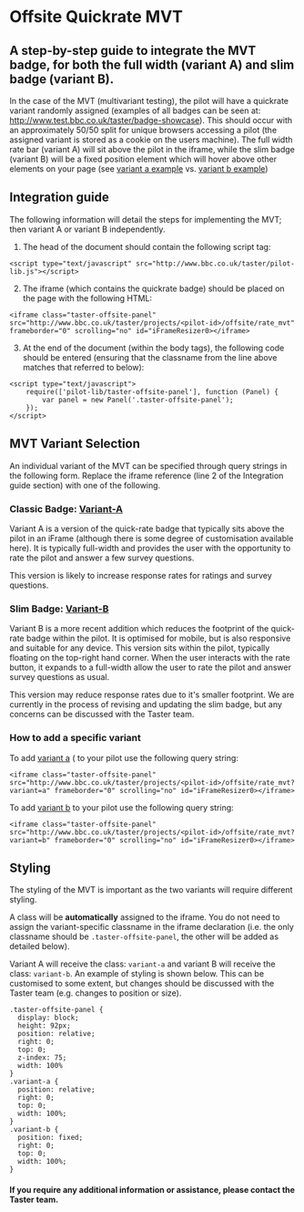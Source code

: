 # Offsite Quickrate MVT

## A step-by-step guide to integrate the MVT badge, for both the full width (variant A) and slim badge (variant B).

In the case of the MVT (multivariant testing), the pilot will have a quickrate variant randomly assigned (examples of all badges can be seen at: http://www.test.bbc.co.uk/taster/badge-showcase). This should occur with an approximately 50/50 split for unique browsers accessing a pilot (the assigned variant is stored as a cookie on the users machine). The full width rate bar (variant A) will sit above the pilot in the iframe, while the slim badge (variant B) will be a fixed position element which will hover above other elements on your page (see [variant a example](http://dummy.pilots.bbcconnectedstudio.co.uk/variant_a.html) vs. [variant b example](http://dummy.pilots.bbcconnectedstudio.co.uk/variant_b.html))

## Integration guide
The following information will detail the steps for implementing the MVT; then variant A or variant B independently.

1. The head of the document should contain the following script tag:

  ```
  <script type="text/javascript" src="http://www.bbc.co.uk/taster/pilot-lib.js"></script>
  ```

2. The iframe (which contains the quickrate badge) should be placed on the page with the following HTML:

  ```
  <iframe class="taster-offsite-panel" src="http://www.bbc.co.uk/taster/projects/<pilot-id>/offsite/rate_mvt" frameborder="0" scrolling="no" id="iFrameResizer0></iframe>
  ```

3. At the end of the document (within the body tags), the following code should be entered (ensuring that the classname from the line above matches that referred to below):

  ```
  <script type="text/javascript">
      require(['pilot-lib/taster-offsite-panel'], function (Panel) {
          var panel = new Panel('.taster-offsite-panel');
      });
  </script>
  ```

## MVT Variant Selection

An individual variant of the MVT can be specified through query strings in the following form. Replace the iframe reference (line 2 of the Integration guide section) with one of the following.

### Classic Badge: [Variant-A](http://dummy.pilots.bbcconnectedstudio.co.uk/variant_a.html)

Variant A is a version of the quick-rate badge that typically sits above the pilot in an iFrame (although there is some degree of customisation available here). It is typically full-width and provides the user with the opportunity to rate the pilot and answer a few survey questions.

This version is likely to increase response rates for ratings and survey questions.

### Slim Badge: [Variant-B](http://dummy.pilots.bbcconnectedstudio.co.uk/variant_b.html)

Variant B is a more recent addition which reduces the footprint of the quick-rate badge within the pilot. It is optimised for mobile, but is also responsive and suitable for any device. This version sits within the pilot, typically floating on the top-right hand corner. When the user interacts with the rate button, it expands to a full-width allow the user to rate the pilot and answer survey questions as usual.

This version may reduce response rates due to it's smaller footprint. We are currently in the process of revising and updating the slim badge, but any concerns can be discussed with the Taster team.

### How to add a specific variant

To add [variant a](http://dummy.pilots.bbcconnectedstudio.co.uk/variant_a.html) ( to your pilot use the following query string:
```
<iframe class="taster-offsite-panel" src="http://www.bbc.co.uk/taster/projects/<pilot-id>/offsite/rate_mvt?variant=a" frameborder="0" scrolling="no" id="iFrameResizer0></iframe>
```

To add [variant b](http://dummy.pilots.bbcconnectedstudio.co.uk/variant_b.html) to your pilot use the following query string:
```
<iframe class="taster-offsite-panel" src="http://www.bbc.co.uk/taster/projects/<pilot-id>/offsite/rate_mvt?variant=b" frameborder="0" scrolling="no" id="iFrameResizer0></iframe>
```

## Styling

The styling of the MVT is important as the two variants will require different styling.

A class will be **automatically** assigned to the iframe. You do not need to assign the variant-specific classname in the iframe declaration (i.e. the only classname should be `.taster-offsite-panel`, the other will be added as detailed below).

Variant A will receive the class: `variant-a` and variant B will receive the class: `variant-b`.  An example of styling is shown below. This can be customised to some extent, but changes should be discussed with the Taster team (e.g. changes to position or size).
```
.taster-offsite-panel {
  display: block;
  height: 92px;
  position: relative;
  right: 0;
  top: 0;
  z-index: 75;
  width: 100%
}
.variant-a {
  position: relative;
  right: 0;
  top: 0;
  width: 100%;
}
.variant-b {
  position: fixed;
  right: 0;
  top: 0;
  width: 100%;
}
```

#### If you require any additional information or assistance, please contact the Taster team.
